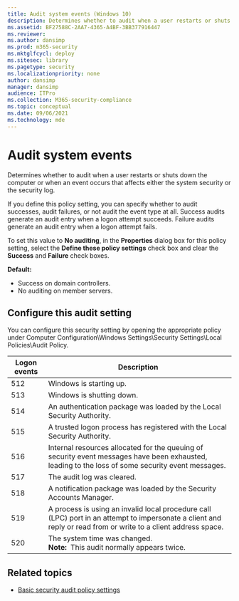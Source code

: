 ```yaml
---
title: Audit system events (Windows 10)
description: Determines whether to audit when a user restarts or shuts down the computer or when an event occurs that affects either the system security or the security log.
ms.assetid: BF27588C-2AA7-4365-A4BF-3BB377916447
ms.reviewer: 
ms.author: dansimp
ms.prod: m365-security
ms.mktglfcycl: deploy
ms.sitesec: library
ms.pagetype: security
ms.localizationpriority: none
author: dansimp
manager: dansimp
audience: ITPro
ms.collection: M365-security-compliance
ms.topic: conceptual
ms.date: 09/06/2021
ms.technology: mde
---
```


# Audit system events


Determines whether to audit when a user restarts or shuts down the computer or when an event occurs that affects either the system security or the security log.

If you define this policy setting, you can specify whether to audit successes, audit failures, or not audit the event type at all. Success audits generate an audit entry when a logon attempt succeeds. Failure audits generate an audit entry when a logon attempt fails.

To set this value to **No auditing**, in the **Properties** dialog box for this policy setting, select the **Define these policy settings** check box and clear the **Success** and **Failure** check boxes.

**Default:**

-   Success on domain controllers.
-   No auditing on member servers.

## Configure this audit setting

You can configure this security setting by opening the appropriate policy under Computer Configuration\\Windows Settings\\Security Settings\\Local Policies\\Audit Policy.

| Logon events | Description |
| - | - |
| 512 | Windows is starting up. | 
| 513 | Windows is shutting down. |
| 514 | An authentication package was loaded by the Local Security Authority.| 
| 515 | A trusted logon process has registered with the Local Security Authority.| 
| 516 | Internal resources allocated for the queuing of security event messages have been exhausted, leading to the loss of some security event messages.| 
| 517 | The audit log was cleared. |
| 518 | A notification package was loaded by the Security Accounts Manager.| 
| 519 | A process is using an invalid local procedure call (LPC) port in an attempt to impersonate a client and reply or read from or write to a client address space.| 
| 520 | The system time was changed.<br>**Note:**  This audit normally appears twice.|

## Related topics

- [Basic security audit policy settings](basic-security-audit-policy-settings.md)
 
 
